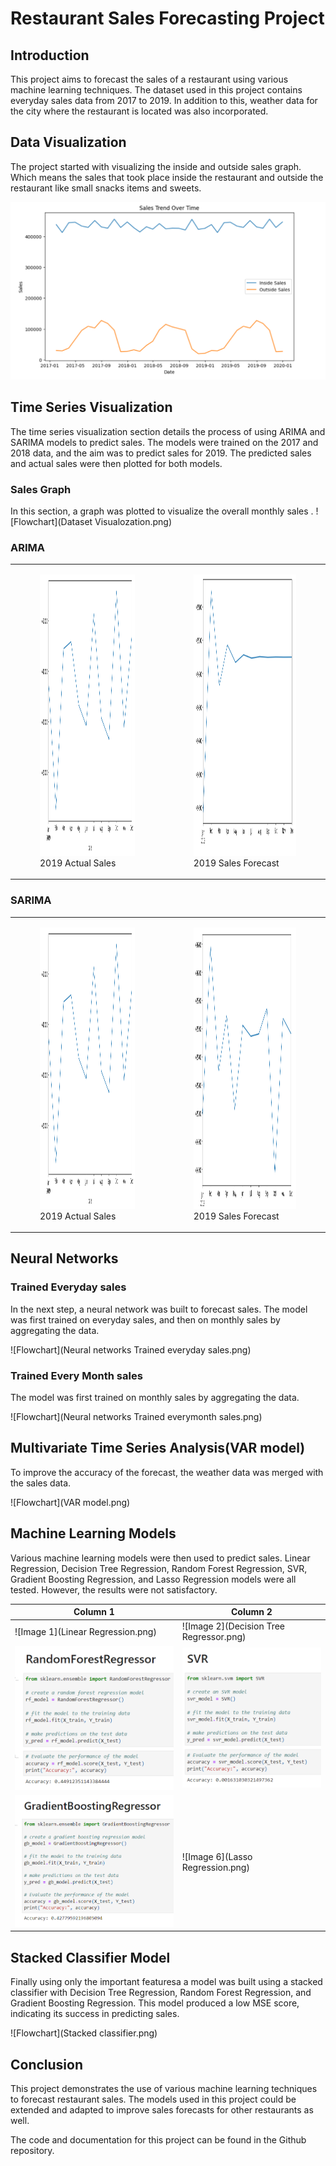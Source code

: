 # Restaurant Sales Forecasting Project

## Introduction
This project aims to forecast the sales of a restaurant using various machine learning techniques. The dataset used in this project contains everyday sales data from 2017 to 2019. In addition to this, weather data for the city where the restaurant is located was also incorporated.

## Data Visualization
The project started with visualizing the inside and outside sales graph.
Which means the sales that took place inside the restaurant and outside the restaurant like small snacks items and sweets.

![Flowchart](sales.png)

## Time Series Visualization
The time series visualization section details the process of using ARIMA and SARIMA models to predict sales. The models were trained on the 2017 and 2018 data, and the aim was to predict sales for 2019. The predicted sales and actual sales were then plotted for both models.
### Sales Graph
In this section, a graph was plotted to visualize the overall monthly sales
.
![Flowchart](Dataset Visualozation.png)

### ARIMA

<table>
  <tr>
    <td>
      <figure>
        <img src="2019 Actual Sales(ARIMA).png" width="600" height="450">
        <figcaption>2019 Actual Sales</figcaption>
      </figure>
    </td>
    <td>
      <figure>
        <img src="2019 Sales Forecast(ARIMA).png" width="600" height="450">
        <figcaption>2019 Sales Forecast</figcaption>
      </figure>
    </td>
  </tr>
</table>


### SARIMA

<table>
  <tr>
    <td>
      <figure>
        <img src="2019 Actual Sales(ARIMA).png" width="600" height="450">
        <figcaption>2019 Actual Sales</figcaption>
      </figure>
    </td>
    <td>
      <figure>
        <img src="2019 Sales Forecast(SARIMA).png" width="600" height="450">
        <figcaption>2019 Sales Forecast</figcaption>
      </figure>
    </td>
  </tr>
</table>


## Neural Networks

### Trained Everyday sales

In the next step, a neural network was built to forecast sales. The model was first trained on everyday sales, and then on monthly sales by aggregating the data.

![Flowchart](Neural networks Trained everyday sales.png)

### Trained Every Month sales

The model was first trained on monthly sales by aggregating the data.

![Flowchart](Neural networks Trained everymonth sales.png)


## Multivariate Time Series Analysis(VAR model)
To improve the accuracy of the forecast, the weather data was merged with the sales data. 

![Flowchart](VAR model.png)

## Machine Learning Models
Various machine learning models were then used to predict sales. Linear Regression, Decision Tree Regression, Random Forest Regression, SVR, Gradient Boosting Regression, and Lasso Regression models were all tested. However, the results were not satisfactory.

| Column 1 | Column 2 |
| --------| --------|
| ![Image 1](Linear Regression.png) | ![Image 2](Decision Tree Regressor.png) |
| ![Image 3](RandomForestRegressor.png) | ![Image 4](SVR.png) |
| ![Image 5](GradientBoostingRegressor.png) | ![Image 6](Lasso Regression.png) |




## Stacked Classifier Model
Finally using only the important featuresa a model was built using a stacked classifier with Decision Tree Regression, Random Forest Regression, and Gradient Boosting Regression. This model produced a low MSE score, indicating its success in predicting sales.

![Flowchart](Stacked classifier.png)


## Conclusion
This project demonstrates the use of various machine learning techniques to forecast restaurant sales. The models used in this project could be extended and adapted to improve sales forecasts for other restaurants as well.

The code and documentation for this project can be found in the Github repository.
